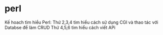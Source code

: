 # perl
Kế hoach tìm hiểu Perl:
Thứ 2,3,4 tìm hiểu cách sử dụng CGI và thao tác với Databse để làm CRUD
Thứ 4,5,6 tìm hiểu cách viết APi
